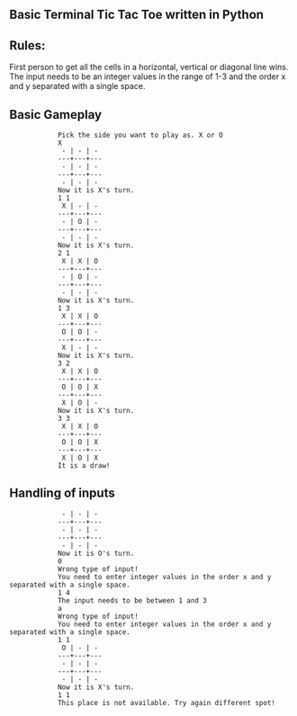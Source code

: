## Basic Terminal Tic Tac Toe written in Python

## Rules:
First person to get all the cells in a horizontal, vertical or diagonal line wins.
The input needs to be an integer values in the range of 1-3 and the order x and y separated with a single space.

## Basic Gameplay

                Pick the side you want to play as. X or O
                X
                 - | - | -
                ---+---+---
                 - | - | -
                ---+---+---
                 - | - | -
                Now it is X's turn.
                1 1
                 X | - | -
                ---+---+---
                 - | O | -
                ---+---+---
                 - | - | -
                Now it is X's turn.
                2 1
                 X | X | O
                ---+---+---
                 - | O | -
                ---+---+---
                 - | - | -
                Now it is X's turn.
                1 3
                 X | X | O
                ---+---+---
                 O | O | -
                ---+---+---
                 X | - | -
                Now it is X's turn.
                3 2
                 X | X | O
                ---+---+---
                 O | O | X
                ---+---+---
                 X | O | -
                Now it is X's turn.
                3 3
                 X | X | O
                ---+---+---
                 O | O | X
                ---+---+---
                 X | O | X
                It is a draw!

## Handling of inputs

                 - | - | -
                ---+---+---
                 - | - | -
                ---+---+---
                 - | - | -
                Now it is O's turn.
                0
                Wrong type of input!
                You need to enter integer values in the order x and y separated with a single space.
                1 4
                The input needs to be between 1 and 3
                a
                Wrong type of input!
                You need to enter integer values in the order x and y separated with a single space.
                1 1
                 O | - | -
                ---+---+---
                 - | - | -
                ---+---+---
                 - | - | -
                Now it is X's turn.
                1 1
                This place is not available. Try again different spot!
